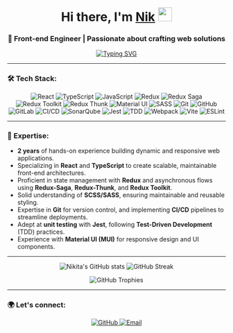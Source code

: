 <h1 align="center">Hi there, I'm <a href="https://github.com/NikitOS-1" target="_blank">Nik</a> 
<img src="https://github.com/blackcater/blackcater/raw/main/images/Hi.gif" height="32"/></h1>

<h3 align="center">🚀 Front-end Engineer | Passionate about crafting web solutions</h3>

<p align="center">
  <a href="https://git.io/typing-svg">
    <img src="https://readme-typing-svg.herokuapp.com?color=%2336BCF7&lines=Front-end+Engineer;Specialized+in+React,+TypeScript,+Redux;Building+High-Performance+Web+Apps" alt="Typing SVG" />
  </a>
</p>

---

### 🛠 Tech Stack:

<p align="center">
  <img src="https://img.shields.io/badge/React-20232A?style=for-the-badge&logo=react&logoColor=61DAFB" alt="React" />
  <img src="https://img.shields.io/badge/TypeScript-007ACC?style=for-the-badge&logo=typescript&logoColor=white" alt="TypeScript" />
  <img src="https://img.shields.io/badge/JavaScript-ES6-F7DF1E?style=for-the-badge&logo=javascript&logoColor=black" alt="JavaScript" />
  <img src="https://img.shields.io/badge/Redux-764ABC?style=for-the-badge&logo=redux&logoColor=white" alt="Redux" />
  <img src="https://img.shields.io/badge/Redux%20Saga-999999?style=for-the-badge&logo=redux-saga&logoColor=white" alt="Redux Saga" />
  <img src="https://img.shields.io/badge/Redux%20Toolkit-764ABC?style=for-the-badge&logo=redux&logoColor=white" alt="Redux Toolkit" />
  <img src="https://img.shields.io/badge/Redux%20Thunk-764ABC?style=for-the-badge&logo=redux&logoColor=white" alt="Redux Thunk" />
  <img src="https://img.shields.io/badge/MUI-007FFF?style=for-the-badge&logo=mui&logoColor=white" alt="Material UI" />
  <img src="https://img.shields.io/badge/SASS-CC6699?style=for-the-badge&logo=sass&logoColor=white" alt="SASS" />
  <img src="https://img.shields.io/badge/Git-F05032?style=for-the-badge&logo=git&logoColor=white" alt="Git" />
  <img src="https://img.shields.io/badge/GitHub-181717?style=for-the-badge&logo=github&logoColor=white" alt="GitHub" />
  <img src="https://img.shields.io/badge/GitLab-FCA121?style=for-the-badge&logo=gitlab&logoColor=white" alt="GitLab" />
  <img src="https://img.shields.io/badge/CI%2FCD-02569B?style=for-the-badge&logo=azure-pipelines&logoColor=white" alt="CI/CD" />
  <img src="https://img.shields.io/badge/SonarQube-4E9BCD?style=for-the-badge&logo=sonarqube&logoColor=white" alt="SonarQube" />
  <img src="https://img.shields.io/badge/Jest-C21325?style=for-the-badge&logo=jest&logoColor=white" alt="Jest" />
  <img src="https://img.shields.io/badge/TDD-EF4822?style=for-the-badge" alt="TDD" />
  <img src="https://img.shields.io/badge/Webpack-8DD6F9?style=for-the-badge&logo=webpack&logoColor=black" alt="Webpack" />
  <img src="https://img.shields.io/badge/Vite-646CFF?style=for-the-badge&logo=vite&logoColor=white" alt="Vite" />
  <img src="https://img.shields.io/badge/ESLint-4B32C3?style=for-the-badge&logo=eslint&logoColor=white" alt="ESLint" />
</p>

---

### 🧠 Expertise:

- **2 years** of hands-on experience building dynamic and responsive web applications.
- Specializing in **React** and **TypeScript** to create scalable, maintainable front-end architectures.
- Proficient in state management with **Redux** and asynchronous flows using **Redux-Saga**, **Redux-Thunk**, and **Redux Toolkit**.
- Solid understanding of **SCSS/SASS**, ensuring maintainable and reusable styling.
- Expertise in **Git** for version control, and implementing **CI/CD** pipelines to streamline deployments.
- Adept at **unit testing** with **Jest**, following **Test-Driven Development** (TDD) practices.
- Experience with **Material UI (MUI)** for responsive design and UI components.

---
<p align="center">
  <img src="https://github-readme-stats.vercel.app/api?username=NikitOS-1&show_icons=true&theme=radical" alt="Nikita's GitHub stats" />
  <img src="https://github-readme-streak-stats.herokuapp.com/?user=NikitOS-1&theme=radical" alt="GitHub Streak" float="right"/>
  </p>

<p align="center">
  <img src="https://github-profile-trophy.vercel.app/?username=NikitOS-1&theme=radical&no-frame=true&row=1" alt="GitHub Trophies" />
</p>

---

### 🌍 Let's connect:

<p align="center">
  <a href="https://github.com/NikitOS-1" target="_blank">
    <img src="https://img.shields.io/badge/GitHub-181717?style=for-the-badge&logo=github&logoColor=white" alt="GitHub" />
  </a>
  <a href="mailto:crusssader@icloud.com" target="_blank">
    <img src="https://img.shields.io/badge/Email-D14836?style=for-the-badge&logo=gmail&logoColor=white" alt="Email" />
  </a>
</p>
